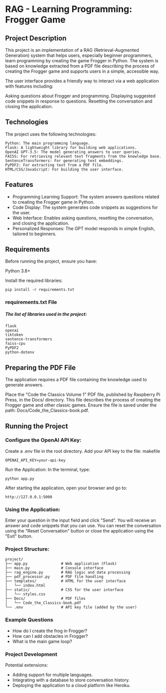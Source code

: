# RAG - Learning Programming: Frogger Game

## Project Description
This project is an implementation of a RAG (Retrieval-Augmented Generation) system that helps users, especially beginner programmers, learn programming by creating the game Frogger in Python. The system is based on knowledge extracted from a PDF file describing the process of creating the Frogger game and supports users in a simple, accessible way.

The user interface provides a friendly way to interact via a web application with features including:

Asking questions about Frogger and programming.
Displaying suggested code snippets in response to questions.
Resetting the conversation and closing the application.

## Technologies
The project uses the following technologies:
~~~~
Python: The main programming language.
Flask: A lightweight library for building web applications.
OpenAI GPT-3.5: The model generating answers to user queries.
FAISS: For retrieving relevant text fragments from the knowledge base.
SentenceTransformers: For generating text embeddings.
PyPDF2: For extracting text from a PDF file.
HTML/CSS/JavaScript: For building the user interface.
~~~~

## Features
* Programming Learning Support: The system answers questions related to creating the Frogger game in Python.
* Code Display: The system generates code snippets as suggestions for the user.
* Web Interface: Enables asking questions, resetting the conversation, and closing the application.
* Personalized Responses: The GPT model responds in simple English, tailored to beginners.

## Requirements

Before running the project, ensure you have:

Python 3.8+


Install the required libraries:

~~~~
pip install -r requirements.txt
~~~~
### requirements.txt File
##### The list of libraries used in the project:

~~~~
flask
openai
tiktoken
sentence-transformers
faiss-cpu
PyPDF2
python-dotenv
~~~~

## Preparing the PDF File
The application requires a PDF file containing the knowledge used to generate answers.

Place the "Code the Classics Volume 1" PDF file, published by Raspberry Pi Press, in the Docs/ directory.
This file describes the process of creating the Frogger game and other classic games.
Ensure the file is saved under the path: Docs/Code_the_Classics-book.pdf.

## Running the Project

### Configure the OpenAI API Key:

Create a .env file in the root directory.
Add your API key to the file:
makefile
~~~~
OPENAI_API_KEY=your-api-key
~~~~

Run the Application: In the terminal, type:
~~~~
python app.py
~~~~
After starting the application, open your browser and go to:

~~~~
http://127.0.0.1:5000
~~~~

### Using the Application:

Enter your question in the input field and click "Send".
You will receive an answer and code snippets that you can use.
You can reset the conversation using the "Reset Conversation" button or close the application using the "Exit" button.


### Project Structure:
~~~~
project/
├── app.py               # Web application (Flask)
├── main.py              # Console interface
├── rag_engine.py        # RAG logic and data processing
├── pdf_processor.py     # PDF file handling
├── templates/           # HTML for the user interface
│   └── index.html
├── static/              # CSS for the user interface
│   └── styles.css
├── Docs/                # PDF files
│   └── Code_the_Classics-book.pdf
└── .env                 # API key file (added by the user)
~~~~
### Example Questions
* How do I create the frog in Frogger?
* How can I add obstacles in Frogger?
* What is the main game loop?

### Project Development
Potential extensions:

* Adding support for multiple languages.
* Integrating with a database to store conversation history.
* Deploying the application to a cloud platform like Heroku.
